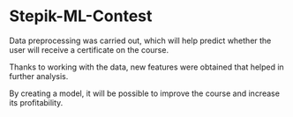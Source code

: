 # Stepik-ML-Contest

Data preprocessing was carried out, which will help predict whether the user will receive a certificate on the course.

Thanks to working with the data, new features were obtained that helped in further analysis.

By creating a model, it will be possible to improve the course and increase its profitability.
